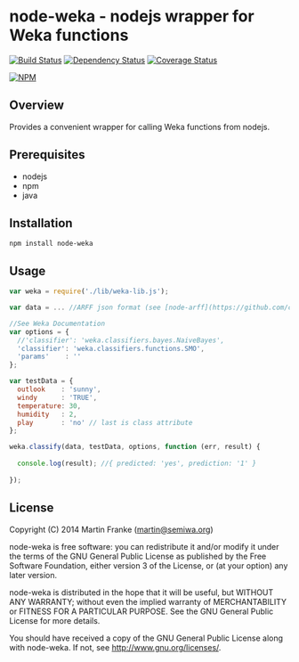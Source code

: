 # node-weka - nodejs wrapper for Weka functions

[![Build Status](https://travis-ci.org/MtnFranke/node-weka.svg?branch=master)](https://travis-ci.org/MtnFranke/node-weka)
[![Dependency Status](https://gemnasium.com/MtnFranke/node-weka.png)](https://gemnasium.com/MtnFranke/node-weka)
[![Coverage Status](https://coveralls.io/repos/MtnFranke/node-weka/badge.png?branch=master)](https://coveralls.io/r/MtnFranke/node-weka?branch=master)

[![NPM](https://nodei.co/npm/node-weka.png?downloads=true)](https://nodei.co/npm/node-weka/)

## Overview

Provides a convenient wrapper for calling Weka functions from nodejs.

## Prerequisites

* nodejs
* npm
* java

## Installation

    npm install node-weka

## Usage

```javascript
var weka = require('./lib/weka-lib.js');

var data = ... //ARFF json format (see [node-arff](https://github.com/chesles/node-arff))

//See Weka Documentation
var options = {
  //'classifier': 'weka.classifiers.bayes.NaiveBayes',
  'classifier': 'weka.classifiers.functions.SMO',
  'params'    : ''
};

var testData = {
  outlook    : 'sunny',
  windy      : 'TRUE',
  temperature: 30,
  humidity   : 2,
  play       : 'no' // last is class attribute
};

weka.classify(data, testData, options, function (err, result) {
  
  console.log(result); //{ predicted: 'yes', prediction: '1' }
  
});

```

## License

Copyright (C) 2014 Martin Franke (martin@semiwa.org)

node-weka is free software: you can redistribute it and/or modify
it under the terms of the GNU General Public License as published by
the Free Software Foundation, either version 3 of the License, or
(at your option) any later version.

node-weka is distributed in the hope that it will be useful,
but WITHOUT ANY WARRANTY; without even the implied warranty of
MERCHANTABILITY or FITNESS FOR A PARTICULAR PURPOSE.  See the
GNU General Public License for more details.

You should have received a copy of the GNU General Public License
along with node-weka.  If not, see <http://www.gnu.org/licenses/>.